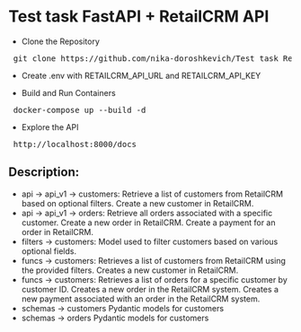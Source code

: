 # Test task FastAPI + RetailCRM API

- Clone the Repository

<pre> git clone https://github.com/nika-doroshkevich/Test_task_RetailCRM_API.git </pre>

- Create .env with RETAILCRM_API_URL and RETAILCRM_API_KEY

- Build and Run Containers

<pre> docker-compose up --build -d </pre>

- Explore the API

<pre> http://localhost:8000/docs </pre>

## Description:

- api -> api_v1 -> customers:
  Retrieve a list of customers from RetailCRM based on optional filters.
  Create a new customer in RetailCRM.
- api -> api_v1 -> orders:
  Retrieve all orders associated with a specific customer.
  Create a new order in RetailCRM.
  Create a payment for an order in RetailCRM.
- filters -> customers:
  Model used to filter customers based on various optional fields.
- funcs -> customers:
  Retrieves a list of customers from RetailCRM using the provided filters.
  Creates a new customer in RetailCRM.
- funcs -> customers:
  Retrieves a list of orders for a specific customer by customer ID.
  Creates a new order in the RetailCRM system.
  Creates a new payment associated with an order in the RetailCRM system.
- schemas -> customers
  Pydantic models for customers
- schemas -> orders
  Pydantic models for customers
